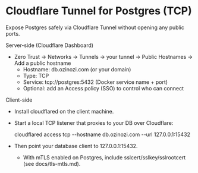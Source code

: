 # Cloudflare Tunnel for Postgres (TCP)

Expose Postgres safely via Cloudflare Tunnel without opening any public ports.

Server-side (Cloudflare Dashboard)
- Zero Trust → Networks → Tunnels → your tunnel → Public Hostnames → Add a public hostname
  - Hostname: db.ozinozi.com (or your domain)
  - Type: TCP
  - Service: tcp://postgres:5432 (Docker service name + port)
  - Optional: add an Access policy (SSO) to control who can connect

Client-side
- Install cloudflared on the client machine.
- Start a local TCP listener that proxies to your DB over Cloudflare:

  cloudflared access tcp --hostname db.ozinozi.com --url 127.0.0.1:15432

- Then point your database client to 127.0.0.1:15432.
  - With mTLS enabled on Postgres, include sslcert/sslkey/sslrootcert (see docs/tls-mtls.md).
